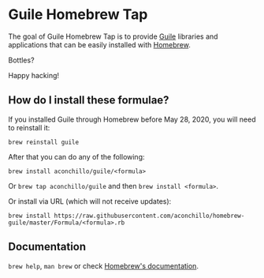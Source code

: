 # Guile Homebrew Tap

The goal of Guile Homebrew Tap is to provide
[Guile](https://www.gnu.org/software/guile/) libraries and applications that
can be easily installed with [Homebrew](https://brew.sh/).

Bottles?

Happy hacking!

## How do I install these formulae?

If you installed Guile through Homebrew before May 28, 2020, you will need to
reinstall it:

`brew reinstall guile`

After that you can do any of the following:

`brew install aconchillo/guile/<formula>`

Or `brew tap aconchillo/guile` and then `brew install <formula>`.

Or install via URL (which will not receive updates):

```
brew install https://raw.githubusercontent.com/aconchillo/homebrew-guile/master/Formula/<formula>.rb
```

## Documentation

`brew help`, `man brew` or check [Homebrew's documentation](https://docs.brew.sh).
